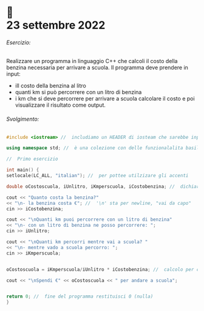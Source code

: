 # :closed_book: <br /> 23 settembre 2022

###### Esercizio:

Realizzare un programma in linguaggio C++ che calcoli il costo della benzina necessaria per arrivare a scuola. Il programma deve prendere in input:
- ill costo della benzina al litro
- quanti km si può percorrere con un litro di benzina
- i km che si deve percorrere per arrivare a scuola
calcolare il costo e poi visualizzare il risultato come output.


###### Svolgimento:

```cpp
#include <iostream> //  includiamo un HEADER di iosteam che sarebbe input e output standard (cin >> e cout <<)

using namespace std; //  è una colezione con delle funzionalalita basilari che servono per scrivere i programmi

//  Primo esercizio

int main() {
setlocale(LC_ALL, "italian"); //  per pottee utilzizare gli accenti

double oCostoscuola, iUnlitro, iKmperscuola, iCostobenzina; //  dichiariazione delle variabili di tipo double

cout << "Quanto costa la benzina?"
<< "\n- la benzina costa €"; //  '\n' sta per newline, "vai da capo"
cin >> iCostobenzina;

cout << "\nQuanti km puoi percorrere con un litro di benzina"
<< "\n- con un litro di benzina ne posso percorrere: ";
cin >> iUnlitro;

cout << "\nQuanti km percorri mentre vai a scuola? " 
<< "\n- mentre vado a scuola percorro: ";
cin >> iKmperscuola; 


oCostoscuola = iKmperscuola/iUnlitro * iCostobenzina; //  calcolo per comodita è stato messo fuori, ma nulla ti vieta di metterlo diretamente nel cout, ma è sempre meglio evitarlo.

cout << "\nSpendi €" << oCostoscuola << " per andare a scuola";


return 0; //  fine del programma restituisci 0 (nulla)
}
```
